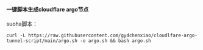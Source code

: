 #### 一键脚本生成cloudflare argo节点 
suoha脚本：
```
curl -L https://raw.githubusercontent.com/gydchenxiao/cloudlfare-argo-tunnel-script/main/argo.sh -o argo.sh && bash argo.sh
```
